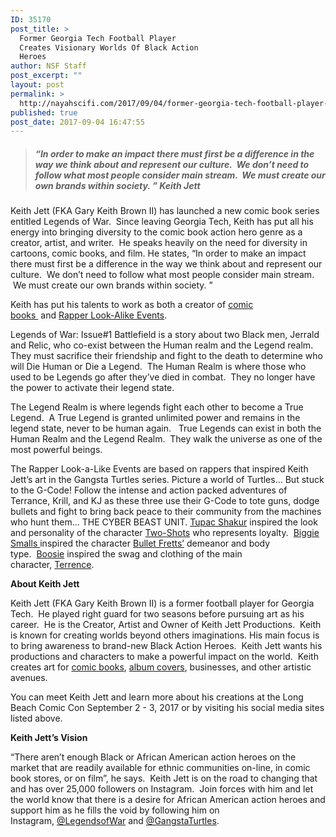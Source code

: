 ```yaml
---
ID: 35170
post_title: >
  Former Georgia Tech Football Player
  Creates Visionary Worlds Of Black Action
  Heroes
author: NSF Staff
post_excerpt: ""
layout: post
permalink: >
  http://nayahscifi.com/2017/09/04/former-georgia-tech-football-player-creates-visionary-worlds-black-action-heroes/
published: true
post_date: 2017-09-04 16:47:55
---
```

<blockquote>
<h5>“In order to make an impact there must first be a difference in the way we think about and represent our culture.  We don’t need to follow what most people consider main stream.  We must create our own brands within society. ” Keith Jett</h5>
</blockquote>
Keith Jett (FKA Gary Keith Brown II) has launched a new comic book series entitled Legends of War.  Since leaving Georgia Tech, Keith has put all his energy into bringing diversity to the comic book action hero genre as a creator, artist, and writer.  He speaks heavily on the need for diversity in cartoons, comic books, and film. He states, “In order to make an impact there must first be a difference in the way we think about and represent our culture.  We don’t need to follow what most people consider main stream.  We must create our own brands within society. ”

Keith has put his talents to work as both a creator of <a href="https://www.instagram.com/p/BKO1YSbA5Di/?taken-by=legendsofwar">comic books </a> and <a href="https://www.instagram.com/p/BVLpRsUF4et/?taken-by=gangstaturtles">Rapper Look-Alike Events</a>.

Legends of War: Issue#1 Battlefield is a story about two Black men, Jerrald and Relic, who co-exist between the Human realm and the Legend realm.  They must sacrifice their friendship and fight to the death to determine who will Die Human or Die a Legend.  The Human Realm is where those who used to be Legends go after they’ve died in combat.  They no longer have the power to activate their legend state.

The Legend Realm is where legends fight each other to become a True Legend.  A True Legend is granted unlimited power and remains in the legend state, never to be human again.   True Legends can exist in both the Human Realm and the Legend Realm.  They walk the universe as one of the most powerful beings.

The Rapper Look-a-Like Events are based on rappers that inspired Keith Jett’s art in the Gangsta Turtles series. Picture a world of Turtles... But stuck to the G-Code! Follow the intense and action packed adventures of Terrance, Krill, and KJ as these three use their G-Code to tote guns, dodge bullets and fight to bring back peace to their community from the machines who hunt them... THE CYBER BEAST UNIT. <a href="https://www.instagram.com/p/BVySIJwlnfj/?taken-by=gangstaturtles">Tupac Shakur</a> inspired the look and personality of the character <a href="https://www.instagram.com/p/BVLR9dlFOB6/?taken-by=gangstaturtles">Two-Shots</a> who represents loyalty.  <a href="https://www.instagram.com/p/BWQ7xtqhCWK/?taken-by=gangstaturtles">Biggie Smalls </a>inspired the character <a href="https://www.instagram.com/p/BWOUcVnlbPA/?taken-by=gangstaturtles">Bullet Fretts’</a> demeanor and body type.  <a href="https://www.instagram.com/p/BSZiOGthE0L/?taken-by=gangstaturtles">Boosie</a> inspired the swag and clothing of the main character, <a href="https://www.instagram.com/p/BRy6bt_h1bu/?taken-by=gangstaturtles">Terrence</a>.

<strong>About Keith Jett</strong>

Keith Jett (FKA Gary Keith Brown II) is a former football player for Georgia Tech.  He played right guard for two seasons before pursuing art as his career.  He is the Creator, Artist and Owner of Keith Jett Productions.  Keith is known for creating worlds beyond others imaginations. His main focus is to bring awareness to brand-new Black Action Heroes.  Keith Jett wants his productions and characters to make a powerful impact on the world.  Keith creates art for <a href="https://www.keithjettproductions.com/collections/frontpage">comic books</a>, <a href="https://itunes.apple.com/us/album/maxx-up/id1081250925">album covers</a>, businesses, and other artistic avenues.

You can meet Keith Jett and learn more about his creations at the Long Beach Comic Con September 2 - 3, 2017 or by visiting his social media sites listed above.

<strong>Keith Jett’s Vision</strong>

“There aren’t enough Black or African American action heroes on the market that are readily available for ethnic communities on-line, in comic book stores, or on film”, he says.  Keith Jett is on the road to changing that and has over 25,000 followers on Instagram.  Join forces with him and let the world know that there is a desire for African American action heroes and support him as he fills the void by following him on Instagram, <a href="https://www.instagram.com/legendsofwar/">@LegendsofWar</a> and <a href="https://www.instagram.com/gangstaturtles/">@GangstaTurtles</a>.
